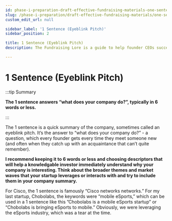 ```yaml
---
id: phase-i-preparation-draft-effective-fundraising-materials-one-sentence-eyeblink-pitch
slug: /phase-i-preparation/draft-effective-fundraising-materials/one-sentence-eyeblink-pitch
custom_edit_url: null

sidebar_label: '1 Sentence (Eyeblink Pitch)'
sidebar_position: 2

title: 1 Sentence (Eyeblink Pitch)
description: The Fundraising Lore is a guide to help founder CEOs successfully raise early-stage VC financing from Silicon Valley investors.

---
```


# 1 Sentence (Eyeblink Pitch)

:::tip Summary

**The 1 sentence answers “what does your company do?”, typically in 6 words or less.**

:::

The 1 sentence is a quick summary of the company, sometimes called an eyeblink pitch. It’s the answer to “what does your company do?” - a question, which every founder gets every time they meet someone new (and often when they catch up with an acquaintance that can’t quite remember).

**I recommend keeping it to 6 words or less and choosing descriptors that will help a knowledgable investor immediately understand why your company is interesting. Think about the broader themes and market waves that your startup leverages or interacts with and try to include them in your company summary.**

For Cisco, the 1 sentence is famously “Cisco networks networks.” For my last startup, Chobolabs, the keywords were “mobile eSports,” which can be used in a 1 sentence like this ”Chobolabs is a mobile eSports startup” or “Chobolabs is bringing eSports to mobile.” Obviously, we were leveraging the eSports industry, which was a tear at the time.